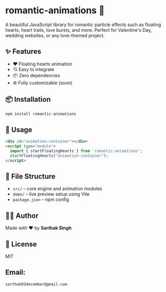 # romantic-animations 💖

A beautiful JavaScript library for romantic particle effects such as floating hearts, heart trails, love bursts, and more. Perfect for Valentine's Day, wedding websites, or any love-themed project.

## ✨ Features
- ❤️ Floating hearts animation
- 💘 Easy to integrate
- 📦 Zero dependencies
- ⚙️ Fully customizable (soon)

## 📦 Installation
```bash
npm install romantic-animations
```

## 🚀 Usage
```html
<div id="animation-container"></div>
<script type="module">
  import { startFloatingHearts } from 'romantic-animations';
  startFloatingHearts("animation-container");
</script>
```

## 📁 File Structure
- `src/` – core engine and animation modules
- `demo/` – live preview setup using Vite
- `package.json` – npm config


## 🧑‍💻 Author
Made with ❤️ by **Sarthak Singh**

## 📄 License
MIT

## Email:
```email
sarthak03december@gmail.com
```
